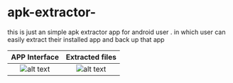# apk-extractor-
this is just an simple apk extractor app for android user . in which user can easily extract their installed app and back up that app 

APP Interface             |  Extracted files
:-------------------------:|:-------------------------:
![alt text](https://github.com/rk215/apk-extractor-/blob/master/Screenshot_APK%20Extractor_20180131-141524.png) |![alt text]( https://github.com/rk215/apk-extractor-/blob/master/Screenshot_Files_20180131-141535.png)





